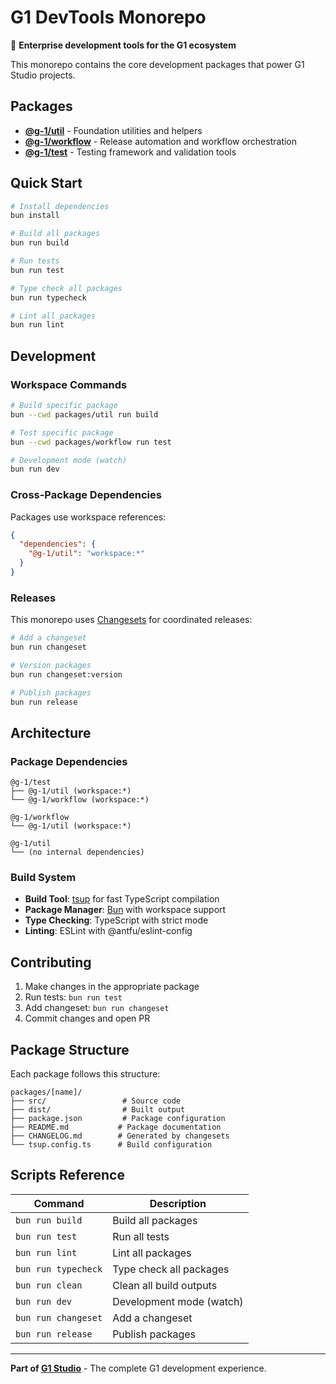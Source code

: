 # G1 DevTools Monorepo

🚀 **Enterprise development tools for the G1 ecosystem**

This monorepo contains the core development packages that power G1 Studio projects.

## Packages

- **[@g-1/util](./packages/util/)** - Foundation utilities and helpers
- **[@g-1/workflow](./packages/workflow/)** - Release automation and workflow orchestration  
- **[@g-1/test](./packages/test/)** - Testing framework and validation tools

## Quick Start

```bash
# Install dependencies
bun install

# Build all packages
bun run build

# Run tests
bun run test

# Type check all packages
bun run typecheck

# Lint all packages
bun run lint
```

## Development

### Workspace Commands

```bash
# Build specific package
bun --cwd packages/util run build

# Test specific package
bun --cwd packages/workflow run test

# Development mode (watch)
bun run dev
```

### Cross-Package Dependencies

Packages use workspace references:

```json
{
  "dependencies": {
    "@g-1/util": "workspace:*"
  }
}
```

### Releases

This monorepo uses [Changesets](https://github.com/changesets/changesets) for coordinated releases:

```bash
# Add a changeset
bun run changeset

# Version packages
bun run changeset:version

# Publish packages
bun run release
```

## Architecture

### Package Dependencies

```
@g-1/test
├── @g-1/util (workspace:*)
└── @g-1/workflow (workspace:*)

@g-1/workflow
└── @g-1/util (workspace:*)

@g-1/util
└── (no internal dependencies)
```

### Build System

- **Build Tool**: [tsup](https://tsup.egoist.dev/) for fast TypeScript compilation
- **Package Manager**: [Bun](https://bun.sh/) with workspace support
- **Type Checking**: TypeScript with strict mode
- **Linting**: ESLint with @antfu/eslint-config

## Contributing

1. Make changes in the appropriate package
2. Run tests: `bun run test`
3. Add changeset: `bun run changeset`
4. Commit changes and open PR

## Package Structure

Each package follows this structure:

```
packages/[name]/
├── src/                 # Source code
├── dist/                # Built output
├── package.json         # Package configuration
├── README.md           # Package documentation
├── CHANGELOG.md        # Generated by changesets
└── tsup.config.ts      # Build configuration
```

## Scripts Reference

| Command | Description |
|---------|-------------|
| `bun run build` | Build all packages |
| `bun run test` | Run all tests |
| `bun run lint` | Lint all packages |
| `bun run typecheck` | Type check all packages |
| `bun run clean` | Clean all build outputs |
| `bun run dev` | Development mode (watch) |
| `bun run changeset` | Add a changeset |
| `bun run release` | Publish packages |

---

**Part of [G1 Studio](../README.md)** - The complete G1 development experience.